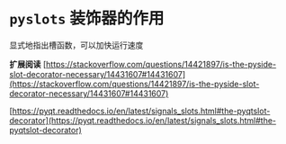 # `pyslots` 装饰器的作用

显式地指出槽函数，可以加快运行速度

**扩展阅读**
[https://stackoverflow.com/questions/14421897/is-the-pyside-slot-decorator-necessary/14431607#14431607](https://stackoverflow.com/questions/14421897/is-the-pyside-slot-decorator-necessary/14431607#14431607)

[https://pyqt.readthedocs.io/en/latest/signals_slots.html#the-pyqtslot-decorator](https://pyqt.readthedocs.io/en/latest/signals_slots.html#the-pyqtslot-decorator)
 
 <comment-comment/> 
 